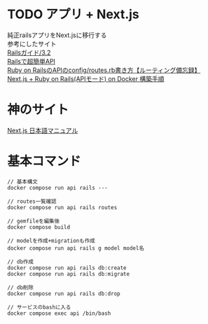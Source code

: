 # TODO アプリ + Next.js
純正railsアプリをNext.jsに移行する<br>
参考にしたサイト<br>
[Railsガイド/3.2](https://railsguides.jp/api_app.html#%E6%97%A2%E5%AD%98%E3%82%A2%E3%83%97%E3%83%AA%E3%82%B1%E3%83%BC%E3%82%B7%E3%83%A7%E3%83%B3%E3%82%92%E5%A4%89%E6%9B%B4%E3%81%99%E3%82%8B)<br>
[Railsで超簡単API](https://qiita.com/k-penguin-sato/items/adba7a1a1ecc3582a9c9)<br>
[Ruby on RailsのAPIのconfig/routes.rb書き方【ルーティング備忘録】](https://usconsort.com/rails-routes/)<br>
[Next.js + Ruby on Rails(APIモード) on Docker 構築手順](https://zenn.dev/taku1115/articles/6c9fa97ab37e38)<br>

# 神のサイト
[Next.js 日本語マニュアル](https://nextjs-ja-translation-docs.vercel.app/)

# 基本コマンド
```
// 基本構文
docker compose run api rails ---

// routes一覧確認
docker compose run api rails routes

// gemfileを編集後
docker compose build

// modelを作成+migrationも作成
docker compose run api rails g model model名

// db作成
docker compose run api rails db:create
docker compose run api rails db:migrate

// db削除
docker compose run api rails db:drop

// サービスのbashに入る
docker compose exec api /bin/bash
```
